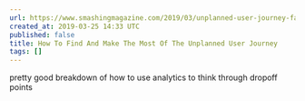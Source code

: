 ```yaml
---
url: https://www.smashingmagazine.com/2019/03/unplanned-user-journey-fallbacks/
created_at: 2019-03-25 14:33 UTC
published: false
title: How To Find And Make The Most Of The Unplanned User Journey
tags: []
---
```


pretty good breakdown of how to use analytics to think through dropoff points
